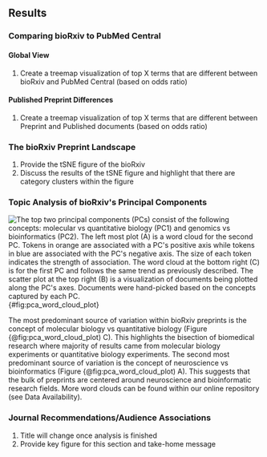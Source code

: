 ## Results

### Comparing bioRxiv to PubMed Central

#### Global View
1. Create a treemap visualization of top X terms that are different between bioRxiv and PubMed Central (based on odds ratio)

#### Published Preprint Differences
1. Create a treemap visualization of top X terms that are different between Preprint and Published documents (based on odds ratio)

### The bioRxiv Preprint Landscape
1. Provide the tSNE figure of the bioRxiv 
2. Discuss the results of the tSNE figure and highlight that there are category clusters within the figure

### Topic Analysis of bioRxiv's Principal Components

![
The top two principal components (PCs) consist of the following concepts: molecular vs quantitative biology (PC1) and genomics vs bioinformatics (PC2).
The left most plot (A) is a word cloud for the second PC.
Tokens in orange are associated with a PC's positive axis while tokens in blue are associated with the PC's negative axis.
The size of each token indicates the strength of association.
The word cloud at the bottom right (C) is for the first PC and follows the same trend as previously described.
The scatter plot at the top right (B) is a visualization of documents being plotted along the PC's axes.
Documents were hand-picked based on the concepts captured by each PC.
](https://raw.githubusercontent.com/greenelab/annorxiver/35d3ea0de3c9c78e3c524736bbaada00928c88fb/biorxiv/pca_association_experiment/output/pca_plots/figures/pca01_v_pca02_figure.png){#fig:pca_word_cloud_plot}

The most predominant source of variation within bioRxiv preprints is the concept of molecular biology vs quantitative biology (Figure {@fig:pca_word_cloud_plot) C).
This highlights the bisection of biomedical research where majority of results came from molecular biology experiments or quantitative biology experiments.
The second most predominant source of variation is the concept of neuroscience vs bioinformatics (Figure {@fig:pca_word_cloud_plot) A).
This suggests that the bulk of preprints are centered around neuroscience and bioinformatic research fields.
More word clouds can be found within our online repository (see Data Availability).

### Journal Recommendations/Audience Associations
1. Title will change once analysis is finished 
2. Provide key figure for this section and take-home message
